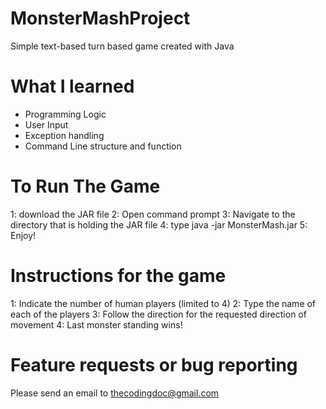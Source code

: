 # MonsterMashProject
Simple text-based turn based game created with Java

# What I learned
- Programming Logic
- User Input
- Exception handling
- Command Line structure and function

# To Run The Game
1: download the JAR file
2: Open command prompt
3: Navigate to the directory that is holding the JAR file
4: type java -jar MonsterMash.jar
5: Enjoy!

# Instructions for the game
1: Indicate the number of human players (limited to 4)
2: Type the name of each of the players
3: Follow the direction for the requested direction of movement
4: Last monster standing wins!

# Feature requests or bug reporting
Please send an email to thecodingdoc@gmail.com
